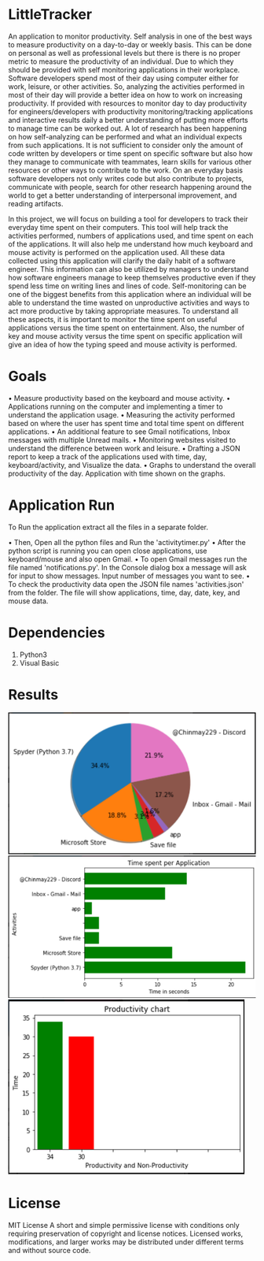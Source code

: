 # LittleTracker
An application to monitor productivity.
Self analysis in one of the best ways to measure productivity on a day-to-day or weekly basis. This can be done on personal as well as professional levels but there is there is no proper metric to measure the productivity of an individual. Due to which they should be provided with self monitoring applications in their workplace. Software developers spend most of their day using computer either for work, leisure, or other activities. So, analyzing the activities performed in most of their day will provide a better idea on how to work on increasing productivity. If provided with resources to monitor day to day productivity for engineers/developers with productivity monitoring/tracking applications and interactive results daily a better understanding of putting more efforts to manage time can be worked out. A lot of research has been happening on how self-analyzing can be performed and what an individual expects from such applications. It is not sufficient to consider only the amount of code written by developers or time spent on specific software but also how they manage to communicate with teammates, learn skills for various other resources or other ways to contribute to the work. On an everyday basis software developers not only writes code but also contribute to projects, communicate with people, search for other research happening around the world to get a better understanding of interpersonal improvement, and reading artifacts. 

In this project, we will focus on building a tool for developers to track their everyday time spent on their computers. This tool will help track the activities performed, numbers of applications used, and time spent on each of the applications. It will also help me understand how much keyboard and mouse activity is performed on the application used. All these data collected using this application will clarify the daily habit of a software engineer. This information can also be utilized by managers to understand how software engineers manage to keep themselves productive even if they spend less time on writing lines and lines of code. Self-monitoring can be one of the biggest benefits from this application where an individual will be able to understand the time wasted on unproductive activities and ways to act more productive by taking appropriate measures. To understand all these aspects, it is important to monitor the time spent on useful applications versus the time spent on entertainment. Also, the number of key and mouse activity versus the time spent on specific application will give an idea of how the typing speed and mouse activity is performed. 

# Goals
•	Measure productivity based on the keyboard and mouse activity.
•	Applications running on the computer and implementing a timer to understand the application usage.
•	Measuring the activity performed based on where the user has spent time and total time spent on different applications. 
•	An additional feature to see Gmail notifications, Inbox messages with multiple Unread mails.
•	Monitoring websites visited to understand the difference between work and leisure.
•	Drafting a JSON report to keep a track of the applications used with time, day, keyboard/activity, and Visualize the data.
•	Graphs to understand the overall productivity of the day. Application with time shown on the graphs. 

# Application Run
To Run the application extract all the files in a separate folder.

• Then, Open all the python files and Run the 'activitytimer.py'
• After the python script is running you can open close applications, use keyboard/mouse and also open Gmail.
• To open Gmail messages run the file named 'notifications.py'. In the Console dialog box a message will ask for input to show messages. Input number of messages you want to see.
• To check the productivity data open the JSON file names 'activities.json' from the folder. The file will show applications, time, day, date, key, and mouse data. 

# Dependencies
1. Python3
2. Visual Basic

# Results
![](Application%20Result/image1.png)
![](Application%20Result/image2.png)
![](Application%20Result/image3.png)

# License
MIT License
A short and simple permissive license with conditions only requiring preservation of copyright and license notices. Licensed works, modifications, and larger works may be distributed under different terms and without source code.
